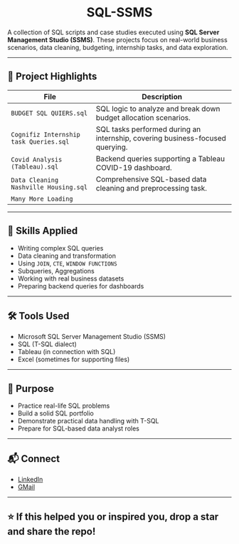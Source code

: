 <h1 align="center">SQL-SSMS</h1>

A collection of SQL scripts and case studies executed using **SQL Server Management Studio (SSMS)**. These projects focus on real-world business scenarios, data cleaning, budgeting, internship tasks, and data exploration.

---

## 📂 Project Highlights

| File | Description |
|------|-------------|
| `BUDGET SQL QUIERS.sql` | SQL logic to analyze and break down budget allocation scenarios. |
| `Cognifiz Internship task Queries.sql` | SQL tasks performed during an internship, covering business-focused querying. |
| `Covid Analysis (Tableau).sql` | Backend queries supporting a Tableau COVID-19 dashboard. |
| `Data Cleaning Nashville Housing.sql` | Comprehensive SQL-based data cleaning and preprocessing task. |
| `Many More Loading`|

---

## 🧠 Skills Applied

- Writing complex SQL queries
- Data cleaning and transformation
- Using `JOIN`, `CTE`, `WINDOW FUNCTIONS`
- Subqueries, Aggregations
- Working with real business datasets
- Preparing backend queries for dashboards

---

## 🛠 Tools Used

- Microsoft SQL Server Management Studio (SSMS)
- SQL (T-SQL dialect)
- Tableau (in connection with SQL)
- Excel (sometimes for supporting files)

---

## 🎯 Purpose

- Practice real-life SQL problems
- Build a solid SQL portfolio
- Demonstrate practical data handling with T-SQL
- Prepare for SQL-based data analyst roles

---

## 📬 Connect

- [LinkedIn](https://www.linkedin.com/in/yourprofile)
- [GMail](devg7898@gmailcom)

---

## ⭐️ If this helped you or inspired you, drop a star and share the repo!
